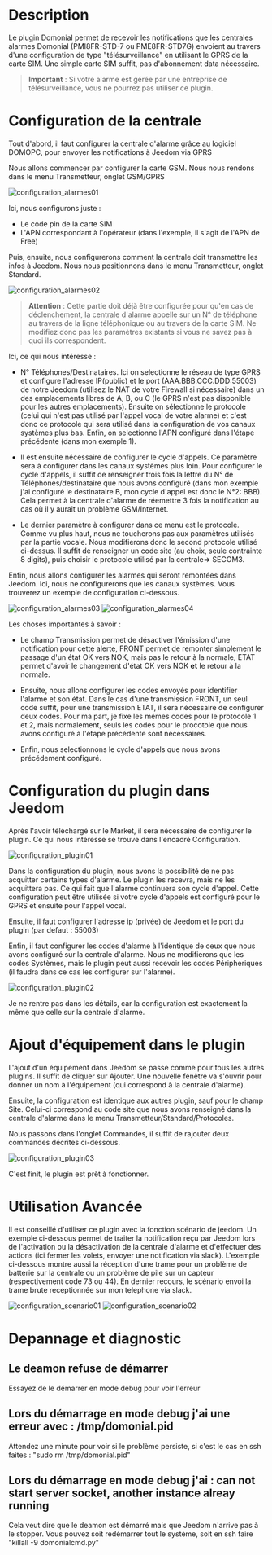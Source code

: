 Description
===
Le plugin Domonial permet de recevoir les notifications que les centrales alarmes Domonial (PMI8FR-STD-7 ou PME8FR-STD7G)
envoient au travers d'une configuration de type "télésurveillance" en utilisant le GPRS de la carte SIM.
Une simple carte SIM suffit, pas d'abonnement data nécessaire.

> **Important** : 
> Si votre alarme est gérée par une entreprise de télésurveillance, vous ne pourrez pas utiliser ce plugin.

Configuration de la centrale
===
Tout d'abord, il faut configurer la centrale d'alarme grâce au logiciel DOMOPC, pour envoyer les notifications à Jeedom via GPRS

Nous allons commencer par configurer la carte GSM. Nous nous rendons dans le menu Transmetteur, onglet GSM/GPRS

![configuration_alarmes01](../images/domonial_alarme_GSM.PNG)

Ici, nous configurons juste :
-    Le code pin de la carte SIM
-    L'APN correspondant à l'opérateur (dans l'exemple, il s'agit de l'APN de Free)

Puis, ensuite, nous configurerons comment la centrale doit transmettre les infos à Jeedom. Nous nous positionnons dans
le menu Transmetteur, onglet Standard.

![configuration_alarmes02](../images/domonial_alarme_standard.PNG)

> **Attention** :
>Cette partie doit déjà être configurée pour qu'en cas de déclenchement, la centrale d'alarme appelle sur un N° de téléphone au 
>travers de la ligne téléphonique ou au travers de la carte SIM. Ne modifiez donc pas les paramètres existants si vous ne savez 
>pas à quoi ils correspondent.

Ici, ce qui nous intéresse :

-    N° Téléphones/Destinataires. Ici on selectionne le réseau de type GPRS et configure l'adresse IP(public) et le port (AAA.BBB.CCC.DDD:55003) 
de notre Jeedom (utilisez le NAT de votre Firewall si nécessaire) dans un des emplacements libres de A, B, ou C (le GPRS n'est pas disponible pour
les autres emplacements). Ensuite on sélectionne le protocole (celui qui n'est pas utilisé par l'appel vocal de votre alarme) et c'est donc ce protocole qui sera utilisé
dans la configuration de vos canaux systèmes plus bas. Enfin, on selectionne l'APN configuré dans l'étape précédente (dans mon exemple 1).

-    Il est ensuite nécessaire de configurer le cycle d'appels. Ce paramètre sera à configurer dans les canaux systèmes plus loin.
Pour configurer le cycle d'appels, il suffit de renseigner trois fois la lettre du N° de Téléphones/destinataire que nous avons configuré 
(dans mon exemple j'ai configuré le destinataire B, mon cycle d'appel est donc le N°2: BBB). Cela permet à la centrale d'alarme de réemettre 3 fois 
la notification au cas où il y aurait un problème GSM/Internet.

-    Le dernier paramètre à configurer dans ce menu est le protocole. Comme vu plus haut, nous ne toucherons pas aux paramètres utilisés par la partie vocale.
Nous modifierons donc le second protocole utilisé ci-dessus. Il suffit de renseigner un code site (au choix, seule contrainte 8 digits),
puis choisir le protocole utilisé par la centrale=> SECOM3.

Enfin, nous allons configurer les alarmes qui seront remontées dans Jeedom. Ici, nous ne configurerons que les canaux systèmes.
Vous trouverez un exemple de configuration ci-dessous.

![configuration_alarmes03](../images/domonial_alarme_code_systems_01.PNG)
![configuration_alarmes04](../images/domonial_alarme_code_systems_02.PNG)

Les choses importantes à savoir :
-    Le champ Transmission permet de désactiver l'émission d'une notification pour cette alerte, 
FRONT permet de remonter simplement le passage d'un état OK vers NOK, mais pas le retour à la normale,
ETAT permet d'avoir le changement d'état OK vers NOK **et** le retour à la normale.

-    Ensuite, nous allons configurer les codes envoyés pour identifier l'alarme et son état. Dans le cas d'une 
transmission FRONT, un seul code suffit, pour une transmission ETAT, il sera nécessaire de configurer deux codes. 
Pour ma part, je fixe les mêmes codes pour le protocole 1 et 2, mais normalement, seuls les codes pour le procotole 
que nous avons configuré à l'étape précédente sont nécessaires. 

-    Enfin, nous selectionnons le cycle d'appels que nous avons précédement configuré.

Configuration du plugin dans Jeedom
===
Après l'avoir téléchargé sur le Market, il sera nécessaire de configurer le plugin. Ce qui nous intéresse se trouve 
dans l'encadré Configuration.

![configuration_plugin01](../images/dominial_plugin_config.PNG)

Dans la configuration du plugin, nous avons la possibilité de ne pas acquitter certains types d'alarme. Le plugin les recevra, 
mais ne les acquittera pas. Ce qui fait que l'alarme continuera son cycle d'appel. Cette configuration peut être utilisée si 
votre cycle d'appels est configuré pour le GPRS et ensuite pour l'appel vocal.

Ensuite, il faut configurer l'adresse ip (privée) de Jeedom et le port du plugin (par defaut : 55003)

Enfin, il faut configurer les codes d'alarme à l'identique de ceux que nous avons configuré sur la centrale d'alarme. Nous ne modifierons que 
les codes Systèmes, mais le plugin peut aussi recevoir les codes Péripheriques (il faudra dans ce cas les configurer sur 
l'alarme).

![configuration_plugin02](../images/dominial_plugin_config_canaux.PNG)

Je ne rentre pas dans les détails, car la configuration est exactement la même que celle sur la centrale d'alarme.

Ajout d'équipement dans le plugin
===
L'ajout d'un équipement dans Jeedom se passe comme pour tous les autres plugins. Il suffit de cliquer sur Ajouter. Une 
nouvelle fenêtre va s'ouvrir pour donner un nom à l'équipement (qui correspond à la centrale d'alarme).

Ensuite, la configuration est identique aux autres plugin, sauf pour le champ Site. Celui-ci correspond au code site que nous 
avons renseigné dans la centrale d'alarme dans le menu Transmetteur/Standard/Protocoles.

Nous passons dans l'onglet Commandes, il suffit de rajouter deux commandes décrites ci-dessous.

![configuration_plugin03](../images/dominial_plugin_commande.PNG)

C'est finit, le plugin est prêt à fonctionner. 

Utilisation Avancée
===
Il est conseillé d'utiliser ce plugin avec la fonction scénario de jeedom. Un exemple ci-dessous permet de traiter la 
notification reçu par Jeedom lors de l'activation ou la désactivation de la centrale d'alarme et d'effectuer des actions (ici fermer les volets, envoyer une 
notification via slack). L'exemple ci-dessous montre aussi la réception d'une trame pour un problème de batterie sur la centrale
ou un problème de pile sur un capteur (respectivement code 73 ou 44). En dernier recours, le scénario envoi la trame brute receptionnée sur 
mon telephone via slack.

![configuration_scenario01](../images/dominial_scenario01.PNG)
![configuration_scenario02](../images/dominial_scenario03.PNG)

Depannage et diagnostic
===
Le deamon refuse de démarrer
-----------------------------
Essayez de le démarrer en mode debug pour voir l'erreur

Lors du démarrage en mode debug j'ai une erreur avec : /tmp/domonial.pid
-------------------------------------------------------------------------
Attendez une minute pour voir si le problème persiste, si c'est le cas en ssh faites : "sudo rm /tmp/domonial.pid"

Lors du démarrage en mode debug j'ai : can not start server socket, another instance alreay running
----------------------------------------------------------------------------------------------------
Cela veut dire que le deamon est démarré mais que Jeedom n'arrive pas à le stopper. Vous pouvez soit redémarrer tout le système, soit en ssh faire "killall -9 domonialcmd.py"
